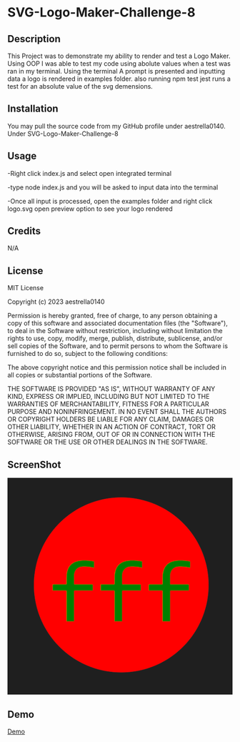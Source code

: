 # SVG-Logo-Maker-Challenge-8

## Description

This Project was to demonstrate my ability to render and test a Logo Maker. Using OOP I was able to test my code using abolute values when a test was ran in my terminal. Using the terminal A prompt is presented and inputting data a logo is rendered in examples folder. also running npm test jest runs a test for an absolute value of the svg demensions.

## Installation

You may pull the source code from my GitHub profile under aestrella0140. Under SVG-Logo-Maker-Challenge-8

## Usage

-Right click index.js and select open integrated terminal

-type node index.js and you will be asked to input data into the terminal

-Once all input is processed, open the examples folder and right click logo.svg open preview option to see your logo rendered

## Credits

N/A

## License

MIT License

Copyright (c) 2023 aestrella0140

Permission is hereby granted, free of charge, to any person obtaining a copy
of this software and associated documentation files (the "Software"), to deal
in the Software without restriction, including without limitation the rights
to use, copy, modify, merge, publish, distribute, sublicense, and/or sell
copies of the Software, and to permit persons to whom the Software is
furnished to do so, subject to the following conditions:

The above copyright notice and this permission notice shall be included in all
copies or substantial portions of the Software.

THE SOFTWARE IS PROVIDED "AS IS", WITHOUT WARRANTY OF ANY KIND, EXPRESS OR
IMPLIED, INCLUDING BUT NOT LIMITED TO THE WARRANTIES OF MERCHANTABILITY,
FITNESS FOR A PARTICULAR PURPOSE AND NONINFRINGEMENT. IN NO EVENT SHALL THE
AUTHORS OR COPYRIGHT HOLDERS BE LIABLE FOR ANY CLAIM, DAMAGES OR OTHER
LIABILITY, WHETHER IN AN ACTION OF CONTRACT, TORT OR OTHERWISE, ARISING FROM,
OUT OF OR IN CONNECTION WITH THE SOFTWARE OR THE USE OR OTHER DEALINGS IN THE
SOFTWARE.

## ScreenShot

![Alt text](<screenshot/Screenshot 2023-08-25 153041.png>)

## Demo

[Demo](<Demo/Untitled_ Aug 25, 2023 3_41 PM.webm>)